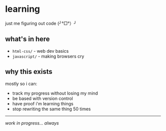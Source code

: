 # learning

just me figuring out code (╯°□°）╯

## what's in here

- `html-css/` - web dev basics 
- `javascript/` - making browsers cry

## why this exists

mostly so i can:
- track my progress without losing my mind
- be based with version control
- have proof i'm learning things
- stop rewriting the same thing 50 times

---

*work in progress... always*